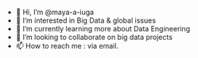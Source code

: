 - 👋 Hi, I’m @maya-a-iuga
- 👀 I’m interested in Big Data & global issues
- 🌱 I’m currently learning more about Data Engineering
- 💞️ I’m looking to collaborate on big data projects
- 📫 How to reach me : via email.

<!---
maya-a-iuga/maya-a-iuga is a ✨ special ✨ repository because its `README.md` (this file) appears on your GitHub profile.
You can click the Preview link to take a look at your changes.
--->
